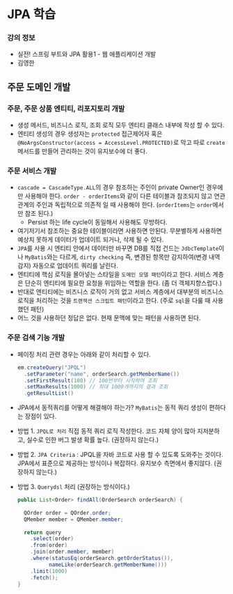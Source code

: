 # JPA 학습

### 강의 정보

- 실전! 스프링 부트와 JPA 활용1 - 웹 애플리케이션 개발
- 김영한

## 주문 도메인 개발

### 주문, 주문 상품 엔티티, 리포지토리 개발

- 생성 메서드, 비즈니스 로직, 조회 로직 모두 엔티티 클래스 내부에 작성 할 수 있다.
- 엔티티 생성의 경우 생성자는 `protected` 접근제어자 혹은 `@NoArgsConstructor(access = AccessLevel.PROTECTED)`로 막고 따로 `create` 메서드를 만들어 관리하는 것이 유지보수에 더 좋다.

### 주문 서비스 개발

- `cascade = CascadeType.ALL`의 경우 참조하는 주인이 private Owner인 경우에만 사용해야 한다. `order - orderItems`와 같이 다른 테이블과 참조되지 않고 연관관계의 주인과 독립적으로 의존적 일 때 사용해야 한다. (`orderItems`는 `order`에서만 참조 된다.) 
  - Persist 하는 life cycle이 동일해서 사용해도 무방하다.
- 여기저기서 참조하는 중요한 테이블이라면 사용하면 안된다. 무분별하게 사용하면 예상치 못하게 데이터가 업데이트 되거나, 삭제 될 수 있다.
- `JPA`를 사용 시 엔티티 안에서 데이터만 바꾸면 DB를 직접 건드는 `JdbcTemplate`이나 `MyBatis`와는 다르게,  `dirty checking` 즉, 변경된 항목만 감지하여(변경 내역 감지) 자동으로 업데이트 쿼리를 날린다.
- 엔티티에 핵심 로직을 몰아넣는 스타일을 `도메인 모델 패턴`이라고 한다. 서비스 계층은 단순히 엔티티에 필요한 요청을 위임하는 역할을 한다. (좀 더 객체지향스럽다.)
- 반대로 엔티티에는 비즈니스 로직이 거의 없고 서비스 계층에서 대부분의 비즈니스 로직을 처리하는 것을 `트랜잭션 스크립트 패턴`이라고 한다. (주로 `sql`을 다룰 때 사용했던 패턴)
- 어느 것을 사용하던 정답은 없다. 현재 문맥에 맞는 패턴을 사용하면 된다.

### 주문 검색 기능 개발

- 페이징 처리 관련 경우는 아래와 같이 처리할 수 있다.

  ```java
  em.createQuery("JPQL")
    .setParameter("name", orderSearch.getMemberName())
    .setFirstResult(100) // 100번부터 시작하여 조회
    .setMaxResults(1000) // 최대 1000개까지의 결과 조회
    .getResultList()
  ```

- JPA에서 동적쿼리를 어떻게 해결해야 하는가? `MyBatis`는 동적 쿼리 생성이 편하다는 장점이 있다.

- 방법 1. `JPQL로 처리` 직접 동적 쿼리 로직 작성한다. 코드 자체 양이 많아 지저분하고, 실수로 인한 버그 발생 확률 높다. (권장하지 않는다.)

- 방법 2. `JPA Criteria` : JPQL을 자바 코드로 사용 할 수 있도록 도와주는 것이다. JPA에서 표준으로 제공하는 방식이나 복잡하다. 유지보수 측면에서 좋지않다.  (권장하지 않는다.)

- 방법 3. `Querydsl` 처리 (권장하는 방식이다.)

  ```java
  public List<Order> findAll(OrderSearch orderSearch) {
    
    QOrder order = QOrder.order;
    QMember member = QMember.member;
    
    return query
      .select(order)
      .from(order)
      .join(order.member, member)
      .where(statusEq(orderSearch.getOrderStatus()),
            nameLike(orderSearch.getMemberName()))
      .limit(1000)
      .fetch();
  }
  ```
